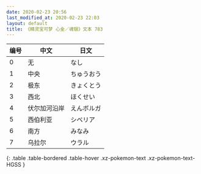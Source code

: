 ```yaml
---
date: 2020-02-23 20:56
last_modified_at: 2020-02-23 22:03
layout: default
title: 《精灵宝可梦 心金／魂银》文本 783
---
```

| 编号 | 中文 | 日文 |
| ---- | ---- | ---- |
| 0 | 无 | なし |
| 1 | 中央 | ちゅうおう |
| 2 | 极东 | きょくとう |
| 3 | 西北 | ほくせい |
| 4 | 伏尔加河沿岸 | えんボルガ |
| 5 | 西伯利亚 | シベリア |
| 6 | 南方 | みなみ |
| 7 | 乌拉尔 | ウラル |
{: .table .table-bordered .table-hover .xz-pokemon-text .xz-pokemon-text-HGSS }